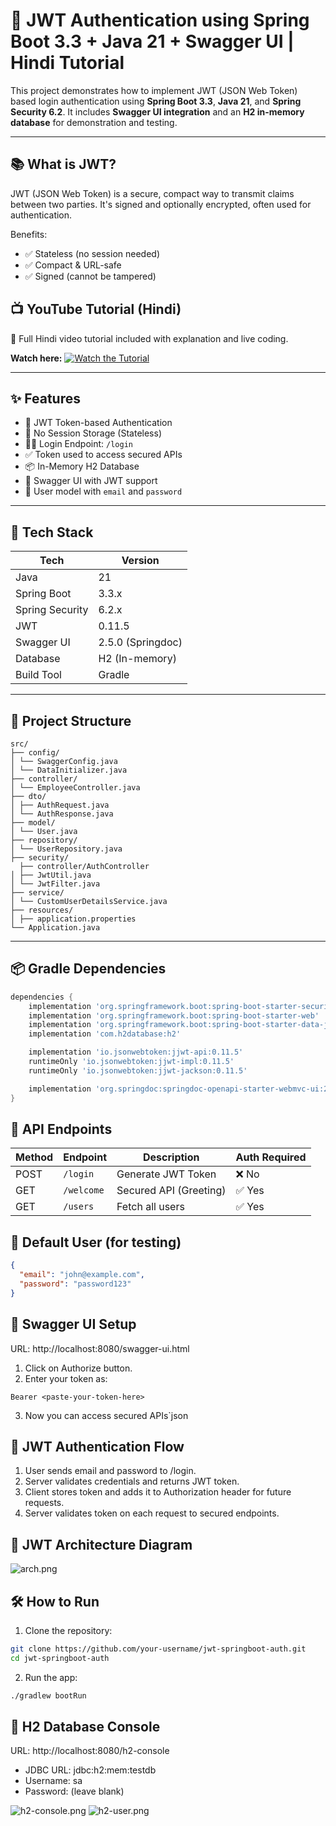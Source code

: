 # 🔐 JWT Authentication using Spring Boot 3.3 + Java 21 + Swagger UI | Hindi Tutorial

This project demonstrates how to implement JWT (JSON Web Token) based login authentication using **Spring Boot 3.3**, **Java 21**, and **Spring Security 6.2**. It includes **Swagger UI integration** and an **H2 in-memory database** for demonstration and testing. 

---

## 📚 What is JWT?
JWT (JSON Web Token) is a secure, compact way to transmit claims between two parties. It's signed and optionally encrypted, often used for authentication.

Benefits:
* ✅ Stateless (no session needed)
* ✅ Compact & URL-safe
* ✅ Signed (cannot be tampered)

## 📺 YouTube Tutorial (Hindi)
🎯 Full Hindi video tutorial included with explanation and live coding.

**Watch here:** 
[![Watch the Tutorial](https://img.youtube.com/vi/7kCmIHl_Z0s/maxresdefault.jpg)](https://www.youtube.com/watch?v=7kCmIHl_Z0s)

---

## ✨ Features

- 🔐 JWT Token-based Authentication
- 🚫 No Session Storage (Stateless)
- 🧑‍💻 Login Endpoint: `/login`
- ✅ Token used to access secured APIs
- 📦 In-Memory H2 Database
- 🔎 Swagger UI with JWT support
- 📄 User model with `email` and `password`

---

## 🚀 Tech Stack

| Tech             | Version         |
|------------------|-----------------|
| Java             | 21              |
| Spring Boot      | 3.3.x           |
| Spring Security  | 6.2.x           |
| JWT              | 0.11.5          |
| Swagger UI       | 2.5.0 (Springdoc)|
| Database         | H2 (In-memory)  |
| Build Tool       | Gradle          |

---

## 📁 Project Structure
```
src/
├── config/
│ └── SwaggerConfig.java
│ └── DataInitializer.java
├── controller/
│ └── EmployeeController.java
├── dto/
│ ├── AuthRequest.java
│ └── AuthResponse.java
├── model/
│ └── User.java
├── repository/
│ └── UserRepository.java
├── security/
  ├── controller/AuthController
│ ├── JwtUtil.java
│ └── JwtFilter.java
├── service/
│ └── CustomUserDetailsService.java
├── resources/
│ ├── application.properties
└── Application.java
```


---

## 📦 Gradle Dependencies

```groovy
dependencies {
    implementation 'org.springframework.boot:spring-boot-starter-security'
    implementation 'org.springframework.boot:spring-boot-starter-web'
    implementation 'org.springframework.boot:spring-boot-starter-data-jpa'
    implementation 'com.h2database:h2'

    implementation 'io.jsonwebtoken:jjwt-api:0.11.5'
    runtimeOnly 'io.jsonwebtoken:jjwt-impl:0.11.5'
    runtimeOnly 'io.jsonwebtoken:jjwt-jackson:0.11.5'

    implementation 'org.springdoc:springdoc-openapi-starter-webmvc-ui:2.5.0'
}
```
## 🔐 API Endpoints
| Method | Endpoint   | Description            | Auth Required |
| ------ | ---------- | ---------------------- | ------------- |
| POST   | `/login`   | Generate JWT Token     | ❌ No          |
| GET    | `/welcome` | Secured API (Greeting) | ✅ Yes         |
| GET    | `/users`   | Fetch all users        | ✅ Yes         |

## 🧪 Default User (for testing)
```json
{
  "email": "john@example.com",
  "password": "password123"
}
```

## 📘 Swagger UI Setup
URL: http://localhost:8080/swagger-ui.html

1. Click on Authorize button.
2. Enter your token as:
```
Bearer <paste-your-token-here>
```
3. Now you can access secured APIs`json

## 🔄 JWT Authentication Flow
1. User sends email and password to /login.
2. Server validates credentials and returns JWT token.
3. Client stores token and adds it to Authorization header for future requests.
4. Server validates token on each request to secured endpoints.

## 🔽 JWT Architecture Diagram
![arch.png](arch.png)

## 🛠 How to Run
1. Clone the repository: 
```bash
git clone https://github.com/your-username/jwt-springboot-auth.git
cd jwt-springboot-auth
```
2. Run the app:
```bash
./gradlew bootRun 
```

## 🧰 H2 Database Console
URL: http://localhost:8080/h2-console
* JDBC URL: jdbc:h2:mem:testdb
* Username: sa
* Password: (leave blank)

![h2-console.png](h2-console.png)
![h2-user.png](h2-user.png)

